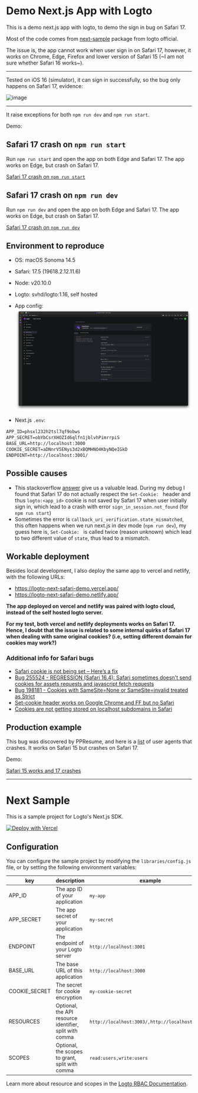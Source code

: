 # Demo Next.js App with Logto

This is a demo next.js app with logto, to demo the sign in bug on Safari 17.

Most of the code comes from
[next-sample](https://github.com/logto-io/js/tree/e7d4344/packages/next-sample)
package from logto official.

The issue is, the app cannot work when user sign in on Safari 17, however, it
works on Chrome, Edge, Firefox and lower version of Safari 15 (~I am not sure
whether Safari 16 works~).

---
Tested on iOS 16 (simulator), it can sign in successfully, so the bug only happens 
on Safari 17, evidence:

<img width="561" alt="image" src="https://github.com/ppresume/community/assets/1164623/7c942949-0df0-47a4-bfeb-5f257c74e611">

---

It raise exceptions for both `npm run dev` and `npm run start`.

Demo:

## Safari 17 crash on `npm run start`

Run `npm run start` and open the app on both Edge and Safari 17. The app works
on Edge, but crash on Safari 17.

[Safari 17 crash on `npm run start`](./logto-bug-safari-npm-run-start.mp4)

## Safari 17 crash on `npm run dev`

Run `npm run dev` and open the app on both Edge and Safari 17. The app works
on Edge, but crash on Safari 17.

[Safari 17 crash on `npm run dev`](./logto-bug-safari-npm-run-dev.mp4)

## Environment to reproduce

- OS: macOS Sonoma 14.5
- Safari: 17.5 (19618.2.12.11.6)
- Node: v20.10.0
- Logto: svhd/logto:1.16, self hosted

- App config:
  ![App config](./logto-bug-safari-17-config.png)

- Next.js `.env`:

```env
APP_ID=phsxl232h2tsl7qf9obws
APP_SECRET=obYbCsrXHOZId6qlfn1jblvhPimrrpiS
BASE_URL=http://localhost:3000
COOKIE_SECRET=aDNnrV5ENys3d2xBQMHNO4KbyNQeIGkD
ENDPOINT=http://localhost:3001/
```

## Possible causes

- This stackoverflow [answer](https://stackoverflow.com/a/70545461/2310396) give
  us a valuable lead. During my debug I found that Safari 17 do not actually
  respect the `Set-Cookie: ` header and thus `logto:<app_id>` cookie is not saved
  by Safari 17 when user initially sign in, which lead to a crash with error
  `sign_in_session.not_found` (for `npm run start`)
- Sometimes the error is `callback_uri_verification.state_mismatched`, this
  often happens when we run next.js in dev mode (`npm run dev`), my guess here is,
  `Set-Cookie: ` is called twice (reason unknown) which lead to two different
  value of `state`, thus lead to a mismatch.

## Workable deployment

Besides local development, I also deploy the same app to vercel and netlify,
with the following URLs:

- https://logto-next-safari-demo.vercel.app/
- https://logto-next-safari-demo.netlify.app/

**The app deployed on vercel and netlify was paired with logto cloud, instead of
the self hosted logto server.**

**For my test, both vercel and netlify deployments works on Safari 17. Hence, I
doubt that the issue is related to some internal quirks of Safari 17 when
dealing with same original cookies? (i.e, setting different domain for cookies
may work?)**

### Additional info for Safari bugs

- [Safari cookie is not being set – Here’s a fix](https://codedamn.com/news/web-development/safari-cookie-is-not-being-set)
- [Bug 255524 - REGRESSION (Safari 16.4): Safari sometimes doesn't send cookies for assets requests and javascript fetch requests](https://bugs.webkit.org/show_bug.cgi?id=255524)
- [Bug 198181 - Cookies with SameSite=None or SameSite=invalid treated as Strict](https://bugs.webkit.org/show_bug.cgi?id=198181)
- [Set-cookie header works on Google Chrome and FF but no Safari](https://elixirforum.com/t/set-cookie-header-works-on-google-chrome-and-ff-but-no-safari/20867/4)
- [Cookies are not getting stored on localhost subdomains in Safari](https://stackoverflow.com/questions/75386961/cookies-are-not-getting-stored-on-localhost-subdomains-in-safari)

## Production example

This bug was discovered by PPResume, and here is a
[list](https://github.com/ppresume/community/issues/59) of user agents that
crashes. It works on Safari 15 but crashes on Safari 17.

Demo:

[Safari 15 works and 17 crashes](./logto-bug-safari-15-vs-17.mp4)

---

# Next Sample

This is a sample project for Logto's Next.js SDK.

[![Deploy with Vercel](https://vercel.com/button)](https://vercel.com/new/clone?repository-url=https%3A%2F%2Fgithub.com%2Flogto-io%2Fjs%2Ftree%2Fmaster%2Fpackages%2Fnext-sample&env=APP_ID,APP_SECRET,ENDPOINT,BASE_URL,COOKIE_SECRET,RESOURCES,SCOPES&envDescription=Configuration%20needed%20to%20init%20Logto%20client&envLink=https%3A%2F%2Fgithub.com%2Flogto-io%2Fjs%2Ftree%2Fmaster%2Fpackages%2Fnext-sample%2FREADME.md&project-name=logto-js&repository-name=logto-js)

## Configuration

You can configure the sample project by modifying the `libraries/config.js` file, or by setting the following environment variables:

| key           | description                                             | example                                          |
| ------------- | ------------------------------------------------------- | ------------------------------------------------ |
| APP_ID        | The app ID of your application                          | `my-app`                                         |
| APP_SECRET    | The app secret of your application                      | `my-secret`                                      |
| ENDPOINT      | The endpoint of your Logto server                       | `http://localhost:3001`                          |
| BASE_URL      | The base URL of this application                        | `http://localhost:3000`                          |
| COOKIE_SECRET | The secret for cookie encryption                        | `my-cookie-secret`                               |
| RESOURCES     | Optional, the API resource identifier, split with comma | `http://localhost:3003/,http://localhost:3004/]` |
| SCOPES        | Optional, the scopes to grant, split with comma         | `read:users,write:users`                         |

Learn more about resource and scopes in the [Logto RBAC Documentation](https://docs.logto.io/docs/recipes/rbac/protect-resource#configure-client-sdk).
